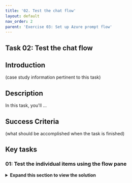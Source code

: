 ```yaml
---
title: '02. Test the chat flow'
layout: default
nav_order: 2
parent: 'Exercise 03: Set up Azure prompt flow'
---
```


## Task 02: Test the chat flow

## Introduction

(case study information pertinent to this task)

## Description

In this task, you'll …

## Success Criteria

(what should be accomplished when the task is finished)

## Key tasks

### 01: Test the individual items using the flow pane

<details markdown="block">
<summary><strong>Expand this section to view the solution</strong></summary>

1. Once the compute session is running, scroll to the first item in the flow pane on the left, **formatRewriteIntentInputs** and select the play button in the upper right.

    ![ih0o9rxr.jpg](../media/ih0o9rxr.jpg)

    {: .important }
    > This will allow you to test a single flow at a time. This is useful when building a new flow and connecting the individual elements. The graph to the right will also show the status of the test.

    ![umsqr1h3.jpg](../media/umsqr1h3.jpg)

1. Once the test has completed, select the **Outputs** dropdown menu at the bottom of the **formatRewriteIntentInputs** flow.

    ![iqfsu1or.jpg](../media/iqfsu1or.jpg)

    {: .important }
    > Once a test has been run on a flow, the **Outputs** dropdown menu will show under that item. You can use this to test the connection of your flow. As multiple items in a flow link together, ensuring the correct input and output values for each is important. 

1. To test the entire flow, select **Chat**  in the upper right. This will bring up a chat window over the flow visualization graph.

    ![ki6h9yrl.jpg](../media/ki6h9yrl.jpg)

1. In the chat, run the following query to test the overall functionality of the flow:

    ```
    Show me a list of products.
    ```

    The response should show a list of products, like in the playground. 

    ![ebimpg7q.jpg](../media/ebimpg7q.jpg)

1. Close the chat window with the **X** in the upper right to return to the flow visualization graph. Note that all flow items show as **Completed** as a result of running the entire flow.

    {: .important }
    > Each of the items in the flow pane will now have output data relevant to an actual test. You can check the outputs of the different flows to get a better idea of how information is being linked and passed between them.

</details?

You’ve successfully completed this task. Select **Next** to continue. 
